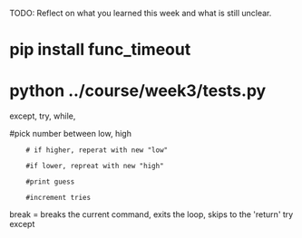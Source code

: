 TODO: Reflect on what you learned this week and what is still unclear.
# pip install func_timeout
# python ../course/week3/tests.py
except, try, while, 

 #pick number between low, high
        
        # if higher, reperat with new "low"

        #if lower, repreat with new "high"

        #print guess
        
        #increment tries

break = breaks the current command, exits the loop, skips to the 'return'
try except